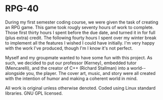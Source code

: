 # RPG-40

During my first semester coding course, we were given the task of creating an RPG game.
This game took rougly seventy hours of work to complete.
Those first thirty hours I spent before the due date, and turned it in for full (plus extra) credit.
The following fourty hours I spent over my winter break to implement all the features I wished I could have initially.
I'm very happy with the work I've produced, though I'm I know it's not perfect.

Myself and my groupmate wanted to have some fun with this project.
As such, we decided to put our professor (Kerney), embedded tutor (Mencarelli), and the creator of C++ (Richard Stallman) into a world--alongside you, the player.
The cover art, music, and story were all created with the intention of humor and making a coherent world in mind.

All work is original unless otherwise denoted.
Coded using Linux standard libraries.
GNU GPL licensed.

